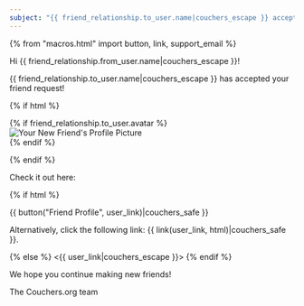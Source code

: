 ```yaml
---
subject: "{{ friend_relationship.to_user.name|couchers_escape }} accepted your friend request!"         
---
```


{% from "macros.html" import button, link, support_email %}

Hi {{ friend_relationship.from_user.name|couchers_escape }}!

{{ friend_relationship.to_user.name|couchers_escape }} has accepted your friend request!

{% if html %}

{% if friend_relationship.to_user.avatar %}
<img src="{{ friend_relationship.to_user.avatar.thumbnail_url|couchers_escape }}" alt="Your New Friend's Profile Picture" >       
{% endif %}

{% endif %}

Check it out here:

{% if html %}

{{ button("Friend Profile", user_link)|couchers_safe }}

Alternatively, click the following link: {{ link(user_link, html)|couchers_safe }}.

{% else %}
<{{ user_link|couchers_escape }}>
{% endif %}

We hope you continue making new friends!

The Couchers.org team
